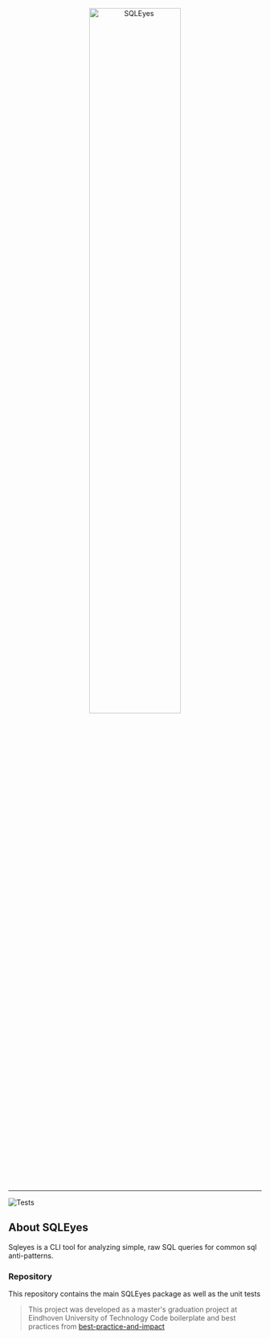<p align="center">
<img src="https://raw.githubusercontent.com/leonardomathon/sqleyes/develop/design/logo-combined.svg" alt="SQLEyes" title="SQLEyes logo" style="max-width:100%; width:60%">
</p>

---

![Tests](https://github.com/mCodingLLC/SlapThatLikeButton-TestingStarterProject/actions/workflows/tests.yml/badge.svg)

## About SQLEyes

Sqleyes is a CLI tool for analyzing simple, raw SQL queries for common sql anti-patterns.

### Repository

This repository contains the main SQLEyes package as well as the unit tests

> This project was developed as a master's graduation project at Eindhoven University of Technology
> Code boilerplate and best practices from [best-practice-and-impact](https://github.com/best-practice-and-impact/example-package-python)
